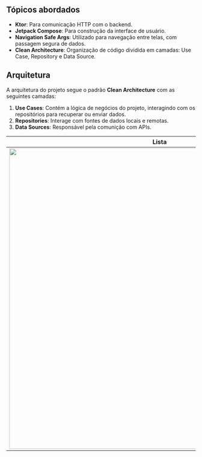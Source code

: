 
## Tópicos abordados

- **Ktor**: Para comunicação HTTP com o backend.
- **Jetpack Compose**: Para construção da interface de usuário.
- **Navigation Safe Args**: Utilizado para navegação entre telas, com passagem segura de dados.
- **Clean Architecture**: Organização de código dividida em camadas: Use Case, Repository e Data Source.
  
## Arquitetura

A arquitetura do projeto segue o padrão **Clean Architecture** com as seguintes camadas:

1. **Use Cases**: Contém a lógica de negócios do projeto, interagindo com os repositórios para recuperar ou enviar dados.
2. **Repositories**: Interage com fontes de dados locais e remotas.
3. **Data Sources**: Responsável pela comunição com APIs.


| Lista | Detalhes |
| -------- | ------- |
| <img src="https://github.com/user-attachments/assets/07d362ef-c497-4abc-9a9c-2e45eef5e3c9" height="800" />  | <img src="https://github.com/user-attachments/assets/925a73d3-2fc5-4013-aa1e-6a0b266ce0d3" height="800" />    |

